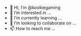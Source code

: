 - 👋 Hi, I’m @kookiegaming
- 👀 I’m interested in ...
- 🌱 I’m currently learning ...
- 💞️ I’m looking to collaborate on ...
- 📫 How to reach me ...

<!---
kookiegaming/kookiegaming is a ✨ special ✨ repository because its `README.md` (this file) appears on your GitHub profile.
You can click the Preview link to take a look at your changes.
--->
